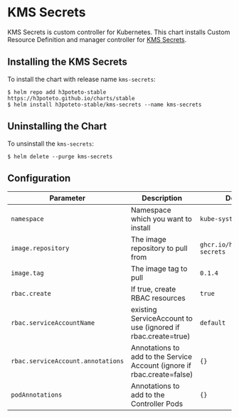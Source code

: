 # KMS Secrets
KMS Secrets is custom controller for Kubernetes. This chart installs Custom Resource Definition and manager controller for [KMS Secrets](https://github.com/h3poteto/kms-secrets).

## Installing the KMS Secrets
To install the chart with release name `kms-secrets`:

```
$ helm repo add h3poteto-stable https://h3poteto.github.io/charts/stable
$ helm install h3poteto-stable/kms-secrets --name kms-secrets
```

## Uninstalling the Chart
To unsinstall the `kms-secrets`:

```
$ helm delete --purge kms-secrets
```

## Configuration

Parameter | Description | Default
|------|------|------|
| `namespace` | Namespace which you want to install | `kube-system` |
| `image.repository` | The image repository to pull from | `ghcr.io/h3poteto/kms-secrets` |
| `image.tag` | The image tag to pull | `0.1.4` |
| `rbac.create` | If true, create RBAC resources | `true` |
| `rbac.serviceAccountName` | existing ServiceAccount to use (ignored if rbac.create=true) | `default` |
| `rbac.serviceAccount.annotations` | Annotations to add to the Service Account (ignore if rbac.create=false) | `{}` |
| `podAnnotations` | Annotations to add to the Controller Pods| `{}` |
